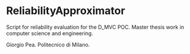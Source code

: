 # ReliabilityApproximator
Script for reliability evaluation for the D_MVC POC. Master thesis work in computer science and engineering.

Giorgio Pea. Politecnico di Milano.
